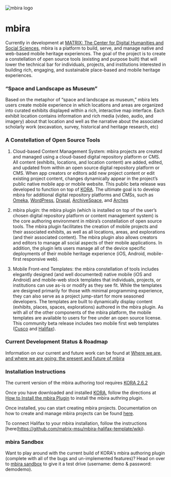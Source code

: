 ![mbira logo](http://mbira.matrix.msu.edu/wp-content/uploads/2015/03/Mbira_Logo_Horizontal.png "mbira logo")

mbira
=====

Currently in development at [MATRIX: The Center for Digital Humanities and Social Sciences](http://matrix.msu.edu), mbira is a platform to build, serve, and manage native and web-based mobile heritage experiences. The goal of the project is to create a constellation of open source tools (existing and purpose built) that will lower the technical bar for individuals, projects, and institutions interested in building rich, engaging, and sustainable place-based and mobile heritage experiences.  

### “Space and Landscape as Museum”

Based on the metaphor of “space and landscape as museum,” mbira lets users create mobile experience in which locations and areas are organized into curated exhibits displayed within a rich, interactive map interface. Each exhibit location contains information and rich media (video, audio, and imagery) about that location and well as the narrative about the associated scholarly work (excavation, survey, historical and heritage research, etc)

### A Constellation of Open Source Tools

1. Cloud-based Content Management System: mbira projects are created and managed using a cloud-based digital repository platform or CMS. All content (exhibits, locations, and location content) are added, edited, and updated from within an open source digital repository platform or CMS. When app creators or editors add new project content or edit existing project content, changes dynamically appear in the project’s public native mobile app or mobile website.  This public beta release was developed to function on top of [KORA](http://kora.matrix.msu.edu).  The ultimate goal is to develop mbira for additional digital repository platforms and CMSs, such as [Omeka](http://www.omeka.org), [WordPress](http://wordpress.org), [Drupal](http://drupal.org), [ArchiveSpace](http://archivespace.org), and [Arches](http://archesproject.org)

2. mbira plugin: the mbira plugin (which is installed on top of the user’s chosen digital repository platform or content management system) is the core authoring environment in mbira’s constellation of open source tools. The mbira plugin facilitates the creation of mobile projects and their associated exhibits, as well as all locations, areas, and explorations (and their associated content).  The mbira plugin also allows creators and editors to manage all social aspects of their mobile applications. In addition, the plugin lets users manage all of the device specific deployments of their mobile heritage experience (iOS, Android, mobile-first responsive web).

3. Mobile Front-end Templates: the mbira constellation of tools includes elegantly designed (and well documented) native mobile (iOS and Android) and mobile-web stock templates that individuals, projects, or institutions can use as-is or modify as they see fit. While the templates are designed primarily for those with minimal programming experience, they can also serve as a project jump-start for more seasoned developers. The templates are built to dynamically display content (exhibits, places, spaces, explorations) authored in the mbira plugin. As with all of the other components of the mbira platform, the mobile templates are available to users for free under an open source license. This community beta release includes two mobile first web templates ([Cusco](https://github.com/matrix-msu/mbira-cusco-template) and [Halifax](https://github.com/matrix-msu/mbira-halifax-template)).
 
### Current Development Status & Roadmap

Information on our current and future work can be found at [Where we are, and where we are going: the present and future of mbira](http://mbira.matrix.msu.edu/where-we-are-and-where-we-are-going/)

### Installation Instructions

The current version of the mbira authoring tool requires [KORA 2.6.2](https://github.com/matrix-msu/kora)

Once you have downloaded and installed [KORA](http://kora.marix.msu.edu), follow the directions at [How to Install the mbira Plugin](https://github.com/matrix-msu/mbira-plugin/wiki/How-to-install-the-Mbira-plugin) to install the mbira authring plugin.

Once installed, you can start creating mbira projects.  Documentation on how to create and manage mbira projects can be found [here](https://github.com/matrix-msu/mbira-plugin/wiki).

To connect Halifax to your mbira installation, follow the instructions [here(https://github.com/matrix-msu/mbira-halifax-template/wiki).

### mbira Sandbox

Want to play around with the current build of KORA's mbira authoring plugin (complete with all of the bugs and un-implemented features)?  Head on over to [mbira sandbox](http://mbira.matrix.msu.edu/try) to give it a test drive (username: demo & password: demodemo).

